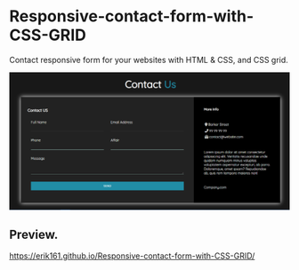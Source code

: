 # Responsive-contact-form-with-CSS-GRID
Contact responsive form for your websites with HTML &amp; CSS, and CSS grid.




![](form.png)


## Preview.

https://erik161.github.io/Responsive-contact-form-with-CSS-GRID/






